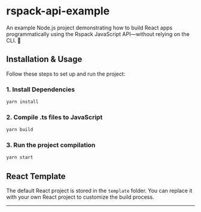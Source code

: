 # rspack-api-example

An example Node.js project demonstrating how to build React apps programmatically using the Rspack JavaScript API—without relying on the CLI. 🚀

## Installation & Usage

Follow these steps to set up and run the project:

### 1. Install Dependencies
```sh
yarn install
```

### 2. Compile .ts files to JavaScript
```sh
yarn build
```

### 3. Run the project compilation
```sh
yarn start
```

## React Template
The default React project is stored in the `template` folder. You can replace it with your own React project to customize the build process.

---
